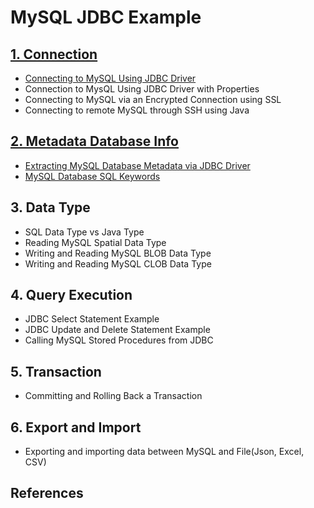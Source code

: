 # MySQL JDBC Example

## [1. Connection](https://github.com/jayden-lee/mysql-jdbc-example/tree/master/src/main/java/com/jayden/study/connection)
- [Connecting to MySQL Using JDBC Driver](https://github.com/jayden-lee/mysql-jdbc-example/blob/master/src/main/java/com/jayden/study/connection/CommonConnection.java)
- Connection to MysQL Using JDBC Driver with Properties
- Connecting to MySQL via an Encrypted Connection using SSL
- Connecting to remote MySQL through SSH using Java

## [2. Metadata Database Info](https://github.com/jayden-lee/mysql-jdbc-example/tree/master/src/main/java/com/jayden/study/metadata)
- [Extracting MySQL Database Metadata via JDBC Driver](https://github.com/jayden-lee/mysql-jdbc-example/blob/master/src/main/java/com/jayden/study/metadata/DatabaseMetaDataInfo.java)
- [MySQL Database SQL Keywords](https://github.com/jayden-lee/mysql-jdbc-example/blob/master/src/main/java/com/jayden/study/metadata/SQLKeywords.java)

## 3. Data Type
- SQL Data Type vs Java Type
- Reading MySQL Spatial Data Type
- Writing and Reading MySQL BLOB Data Type
- Writing and Reading MySQL CLOB Data Type

## 4. Query Execution
- JDBC Select Statement Example
- JDBC Update and Delete Statement Example
- Calling MySQL Stored Procedures from JDBC

## 5. Transaction
- Committing and Rolling Back a Transaction

## 6. Export and Import
- Exporting and importing data between MySQL and File(Json, Excel, CSV)

## References